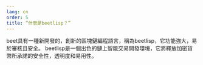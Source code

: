 ```yaml
---
lang: cn
order: 5
title: “什麼是beetlisp？”
---
```


beet具有一種新開發的，創新的區塊鏈編程語言，稱為beetlisp，它功能強大，易於審核且安全。 beetlisp是一個出色的鏈上智能交易開發環境，它將釋放加密貨幣所承諾的安全性，透明度和易用性。
